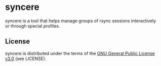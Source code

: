 # syncere

syncere is a tool that helps manage groups of rsync sessions interactively or
through special profiles.

## License

syncere is distributed under the terms of the
[GNU General Public License v3.0](http://www.gnu.org/copyleft/gpl.html)
(see LICENSE).
